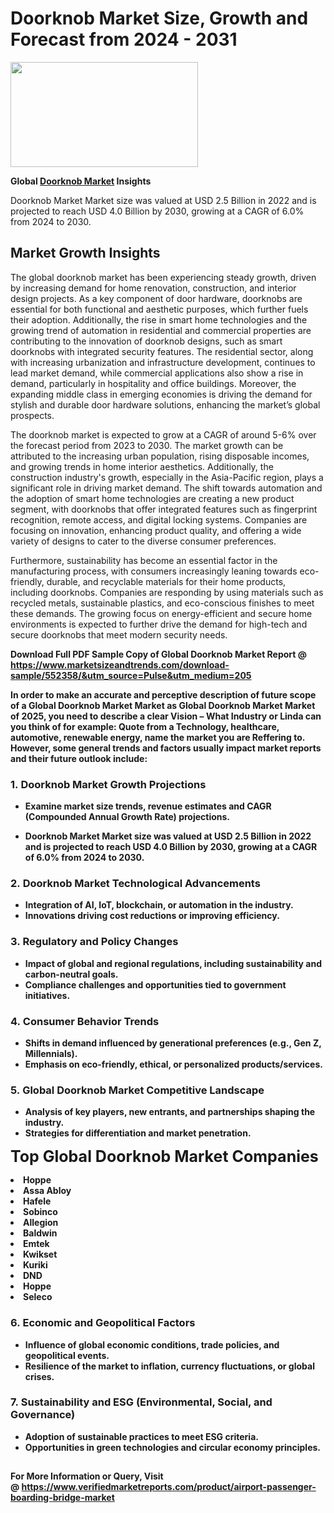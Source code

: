 <H1>Doorknob Market Size, Growth and Forecast from 2024 - 2031</H1><img class="aligncenter size-medium wp-image-584254" src="https://thirdeyenews.in/wp-content/uploads/2024/09/Global-Market-Research-300x168.jpeg" alt="" width="300" height="168" /><p><strong>Global&nbsp;<a href="https://www.marketsizeandtrends.com/download-sample/552358/&amp;utm_source=Pulse&amp;utm_medium=205">Doorknob Market</a> Insights</strong></p><p>Doorknob Market Market size was valued at USD 2.5 Billion in 2022 and is projected to reach USD 4.0 Billion by 2030, growing at a CAGR of 6.0% from 2024 to 2030.</p><p><h2>Market Growth Insights</h2> <p>The global doorknob market has been experiencing steady growth, driven by increasing demand for home renovation, construction, and interior design projects. As a key component of door hardware, doorknobs are essential for both functional and aesthetic purposes, which further fuels their adoption. Additionally, the rise in smart home technologies and the growing trend of automation in residential and commercial properties are contributing to the innovation of doorknob designs, such as smart doorknobs with integrated security features. The residential sector, along with increasing urbanization and infrastructure development, continues to lead market demand, while commercial applications also show a rise in demand, particularly in hospitality and office buildings. Moreover, the expanding middle class in emerging economies is driving the demand for stylish and durable door hardware solutions, enhancing the market’s global prospects.</p> <p><strong></strong></p> <p>The doorknob market is expected to grow at a CAGR of around 5-6% over the forecast period from 2023 to 2030. The market growth can be attributed to the increasing urban population, rising disposable incomes, and growing trends in home interior aesthetics. Additionally, the construction industry's growth, especially in the Asia-Pacific region, plays a significant role in driving market demand. The shift towards automation and the adoption of smart home technologies are creating a new product segment, with doorknobs that offer integrated features such as fingerprint recognition, remote access, and digital locking systems. Companies are focusing on innovation, enhancing product quality, and offering a wide variety of designs to cater to the diverse consumer preferences. <p>Furthermore, sustainability has become an essential factor in the manufacturing process, with consumers increasingly leaning towards eco-friendly, durable, and recyclable materials for their home products, including doorknobs. Companies are responding by using materials such as recycled metals, sustainable plastics, and eco-conscious finishes to meet these demands. The growing focus on energy-efficient and secure home environments is expected to further drive the demand for high-tech and secure doorknobs that meet modern security needs.</p> <p><strong></p><p><span class=""><strong>Download Full PDF Sample Copy of Global Doorknob Market Report</strong> @ <a href="https://www.marketsizeandtrends.com/download-sample/552358/&amp;utm_source=Pulse&amp;utm_medium=205" target="_blank">https://www.marketsizeandtrends.com/download-sample/552358/&amp;utm_source=Pulse&amp;utm_medium=205</a></span></p><p>In order to make an accurate and perceptive description of future scope of a Global&nbsp;Doorknob Market Market as Global&nbsp;Doorknob Market Market of 2025, you need to describe a clear Vision &ndash; What Industry or Linda can you think of for example: Quote from a Technology, healthcare, automotive, renewable energy, name the market you are Reffering to. However, some general trends and factors usually impact market reports and their future outlook include:</p><h3>1.&nbsp;<strong>Doorknob Market Growth Projections</strong></h3><ul><li>Examine market size trends, revenue estimates and CAGR (Compounded Annual Growth Rate) projections.</li><li><p>Doorknob Market Market size was valued at USD 2.5 Billion in 2022 and is projected to reach USD 4.0 Billion by 2030, growing at a CAGR of 6.0% from 2024 to 2030.</p></li></ul><h3>2.&nbsp;<strong>Doorknob Market Technological Advancements</strong></h3><ul><li>Integration of AI, IoT, blockchain, or automation in the industry.</li><li>Innovations driving cost reductions or improving efficiency.</li></ul><h3>3.&nbsp;<strong>Regulatory and Policy Changes</strong></h3><ul><li>Impact of global and regional regulations, including sustainability and carbon-neutral goals.</li><li>Compliance challenges and opportunities tied to government initiatives.</li></ul><h3>4.&nbsp;<strong>Consumer Behavior Trends</strong></h3><ul><li>Shifts in demand influenced by generational preferences (e.g., Gen Z, Millennials).</li><li>Emphasis on eco-friendly, ethical, or personalized products/services.</li></ul><h3>5.&nbsp;<strong>Global Doorknob Market Competitive Landscape</strong></h3><ul><li>Analysis of key players, new entrants, and partnerships shaping the industry.</li><li>Strategies for differentiation and market penetration.</li></ul><p data-pm-slice="1 1 []"><span style="color: inherit; font-family: inherit; font-size: 25px;">Top Global Doorknob Market Companies</span></p><div class="" data-test-id=""><p><li>Hoppe</li><li> Assa Abloy</li><li> Hafele</li><li> Sobinco</li><li> Allegion</li><li> Baldwin</li><li> Emtek</li><li> Kwikset</li><li> Kuriki</li><li> DND</li><li> Hoppe</li><li> Seleco</li></p></div><h3>6.&nbsp;<strong>Economic and Geopolitical Factors</strong></h3><ul><li>Influence of global economic conditions, trade policies, and geopolitical events.</li><li>Resilience of the market to inflation, currency fluctuations, or global crises.</li></ul><h3>7.&nbsp;<strong>Sustainability and ESG (Environmental, Social, and Governance)</strong></h3><ul><li>Adoption of sustainable practices to meet ESG criteria.</li><li>Opportunities in green technologies and circular economy principles.</li></ul><h2><strong style="font-size: 14px;">For More Information or Query, Visit @&nbsp;</strong><a style="background-color: #ffffff; font-size: 14px;" href="https://www.marketsizeandtrends.com/report/doorknob-market/" target="_blank">https://www.verifiedmarketreports.com/product/airport-passenger-boarding-bridge-market</a></h2>
